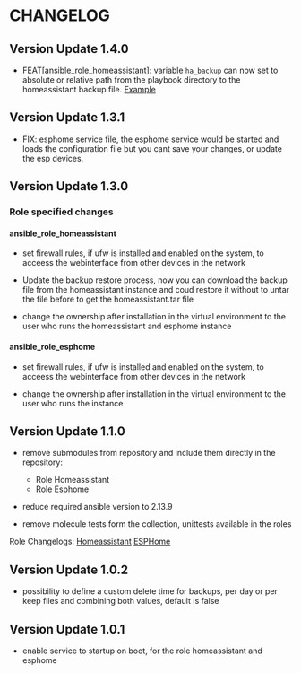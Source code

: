 # CHANGELOG

## Version Update 1.4.0

- FEAT[ansible_role_homeassistant]: variable `ha_backup` can now set to absolute or relative path from the playbook directory to the homeassistant backup file. [Example](roles/ansible_role_homeassistant/README.md#restore-a-backup)

## Version Update 1.3.1

- FIX: esphome service file, the esphome service would be started and loads the configuration file but you cant save your changes, or update the esp devices.

## Version Update 1.3.0

### Role specified changes

#### ansible_role_homeassistant

- set firewall rules, if ufw is installed and enabled on the system, to acceess the webinterface from other devices in the network

- Update the backup restore process, now you can download the backup file from the homeassistant instance and coud  restore it without to untar the file before to get the homeassistant.tar file

- change the ownership after installation in the virtual environment to the user who runs the homeassistant  and esphome instance

#### ansible_role_esphome

- set firewall rules, if ufw is installed and enabled on the system, to acceess the webinterface from other devices in the network

- change the ownership after installation in the virtual environment to the user who runs the instance

## Version Update 1.1.0

- remove submodules from repository and include them directly in the repository:
  - Role Homeassistant
  - Role Esphome

- reduce required ansible version to 2.13.9
- remove molecule tests form the collection, unittests available in the roles

Role Changelogs:
[Homeassistant](roles/ansible-role-homeassistant/CHANGELOG.md)
[ESPHome](roles/ansible-role-esphome/CHANGELOG.md)

## Version Update 1.0.2

- possibility to define a custom delete time for backups, per day or per keep files and combining both values, default is false

## Version Update 1.0.1

- enable service to startup on boot, for the role homeassistant and esphome
